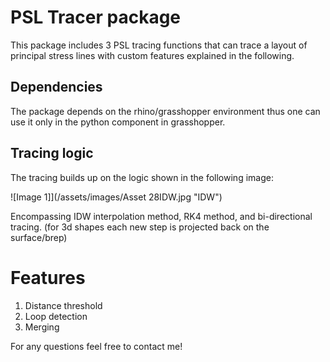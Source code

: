 # PSL Tracer package
This package includes 3 PSL tracing functions that can trace a layout of principal stress lines with custom features explained in the following.


## Dependencies
The package depends on the rhino/grasshopper environment thus one can use it only in the python component in grasshopper.


## Tracing logic
The tracing builds up on the logic shown in the following image:


![Image 1]](/assets/images/Asset 28IDW.jpg "IDW")



Encompassing IDW interpolation method, RK4 method, and bi-directional tracing. (for 3d shapes each new step is projected back on the surface/brep)



# Features
1. Distance threshold
2. Loop detection
3. Merging





For any questions feel free to contact me!